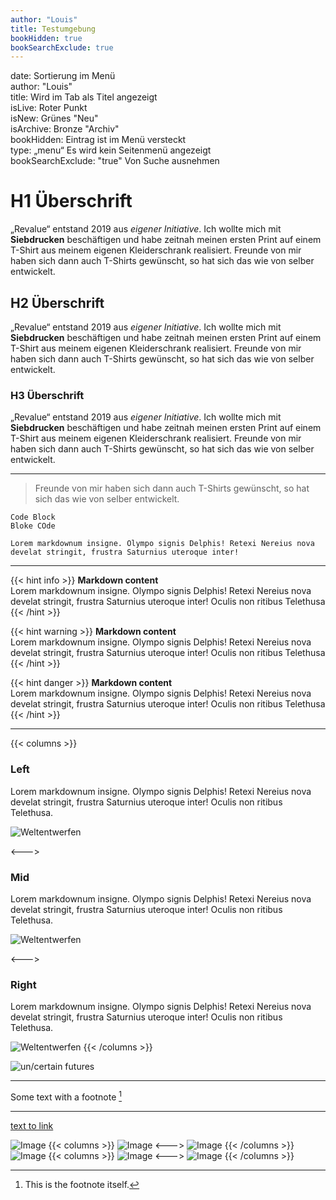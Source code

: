 ```yaml
---
author: "Louis"
title: Testumgebung
bookHidden: true
bookSearchExclude: true
---
```


date: Sortierung im Menü\
author: "Louis"\
title: Wird im Tab als Titel angezeigt\
isLive: Roter Punkt\
isNew: Grünes "Neu"\
isArchive: Bronze "Archiv"\
bookHidden: Eintrag ist im Menü versteckt\
type: „menu“ Es wird kein Seitenmenü angezeigt\
bookSearchExclude: "true" Von Suche ausnehmen

# H1 Überschrift
„Revalue“ entstand 2019 aus *eigener Initiative*. 
Ich wollte mich mit **Siebdrucken** beschäftigen und habe zeitnah meinen ersten Print auf einem T-Shirt aus meinem eigenen Kleiderschrank realisiert. Freunde von mir haben sich dann auch T-Shirts gewünscht, so hat sich das wie von selber entwickelt.

## H2 Überschrift
„Revalue“ entstand 2019 aus *eigener Initiative*. 
Ich wollte mich mit **Siebdrucken** beschäftigen und habe zeitnah meinen ersten Print auf einem T-Shirt aus meinem eigenen Kleiderschrank realisiert. Freunde von mir haben sich dann auch T-Shirts gewünscht, so hat sich das wie von selber entwickelt.

### H3 Überschrift
„Revalue“ entstand 2019 aus *eigener Initiative*. 
Ich wollte mich mit **Siebdrucken** beschäftigen und habe zeitnah meinen ersten Print auf einem T-Shirt aus meinem eigenen Kleiderschrank realisiert. Freunde von mir haben sich dann auch T-Shirts gewünscht, so hat sich das wie von selber entwickelt.

---

> Freunde von mir haben sich dann auch T-Shirts gewünscht, so hat sich das wie von selber entwickelt.

```
Code Block
Bloke COde
```

	Lorem markdownum insigne. Olympo signis Delphis! Retexi Nereius nova develat stringit, frustra Saturnius uteroque inter! 

---

{{< hint info >}}
**Markdown content**  
Lorem markdownum insigne. Olympo signis Delphis! Retexi Nereius nova develat
stringit, frustra Saturnius uteroque inter! Oculis non ritibus Telethusa
{{< /hint >}}

{{< hint warning >}}
**Markdown content**  
Lorem markdownum insigne. Olympo signis Delphis! Retexi Nereius nova develat
stringit, frustra Saturnius uteroque inter! Oculis non ritibus Telethusa
{{< /hint >}}

{{< hint danger >}}
**Markdown content**  
Lorem markdownum insigne. Olympo signis Delphis! Retexi Nereius nova develat stringit, frustra Saturnius uteroque inter! Oculis non ritibus Telethusa
{{< /hint >}}

---

{{< columns >}} <!-- begin columns block -->
### Left
Lorem markdownum insigne. Olympo signis Delphis! Retexi Nereius nova develat stringit, frustra Saturnius uteroque inter! Oculis non ritibus Telethusa.

![Weltentwerfen](/design-welt-veraendern/weltentwerfen.jpeg)

<---> <!-- magic separator, between columns -->

### Mid
Lorem markdownum insigne. Olympo signis Delphis! Retexi Nereius nova develat stringit, frustra Saturnius uteroque inter! Oculis non ritibus Telethusa.

![Weltentwerfen](/design-welt-veraendern/weltentwerfen.jpeg)

<---> <!-- magic separator, between columns -->

### Right
Lorem markdownum insigne. Olympo signis Delphis! Retexi Nereius nova develat stringit, frustra Saturnius uteroque inter! Oculis non ritibus Telethusa.

![Weltentwerfen](/design-welt-veraendern/weltentwerfen.jpeg)
{{< /columns >}}

![un/certain futures](/design-welt-veraendern/uncertainfutures.jpg)

---

Some text with a footnote [^1] 

[^1]: This is the footnote itself.

---

[text to link](http://example.com/)

![Image](/004-kd/erstwerk/ew5.jpg)
{{< columns >}} <!-- begin columns block -->
![Image](/004-kd/erstwerk/ew7.jpg)
<---> <!-- magic separator, between columns -->
![Image](/004-kd/erstwerk/ew6.jpg)
{{< /columns >}}
![Image](/004-kd/erstwerk/ew5.jpg)
{{< columns >}} <!-- begin columns block -->
![Image](/004-kd/erstwerk/ew7.jpg)
<---> <!-- magic separator, between columns -->
![Image](/004-kd/erstwerk/ew6.jpg)
{{< /columns >}}